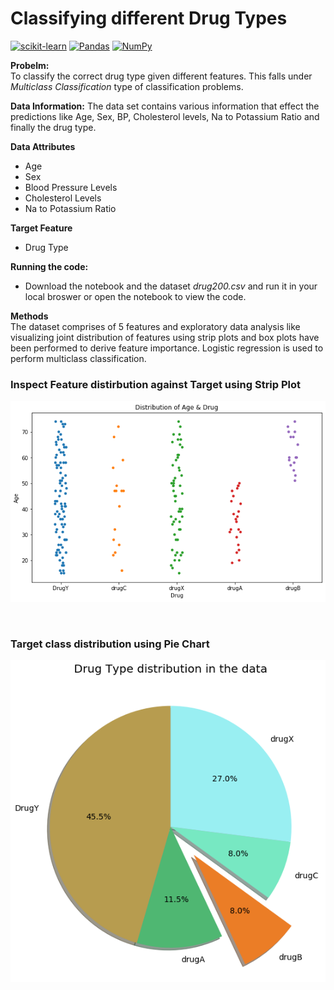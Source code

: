 # Classifying different Drug Types

[![scikit-learn](https://img.shields.io/badge/scikit--learn-%23F7931E.svg?style=for-the-badge&logo=scikit-learn&logoColor=white)](https://scikit-learn.org/stable/) [![Pandas](https://img.shields.io/badge/pandas-%23150458.svg?style=for-the-badge&logo=pandas&logoColor=white)](https://pandas.pydata.org/) [![NumPy](https://img.shields.io/badge/numpy-%23013243.svg?style=for-the-badge&logo=numpy&logoColor=white)](http://numpy.org)

**Probelm:**  
To classify the correct drug type given different features. This falls under *Multiclass Classification* type of classification problems.

**Data Information:**
The data set contains various information that effect the predictions like Age, Sex, BP, Cholesterol levels, Na to Potassium Ratio and finally the drug type.  

**Data Attributes**
* Age
* Sex
* Blood Pressure Levels
* Cholesterol Levels
* Na to Potassium Ratio

**Target Feature**
* Drug Type

**Running the code:**
* Download the notebook and the dataset *drug200.csv* and run it in your local broswer or open the notebook to view the code.


**Methods**  
The dataset comprises of 5 features and exploratory data analysis like visualizing joint distribution of features using strip plots and box plots have been performed to derive feature importance. Logistic regression is used to perform multiclass classification.  


### Inspect Feature distirbution against Target using Strip Plot
![Strip Plot](https://github.com/ashwin4ever/Machine-Learning-Projects/blob/main/Classification%20Problems/Drug%20Type%20Classification/strip_plot.png)  


<br>

### Target class distribution using Pie Chart
![Pie Chart](https://github.com/ashwin4ever/Machine-Learning-Projects/blob/main/Classification%20Problems/Drug%20Type%20Classification/pie_chart.png)

